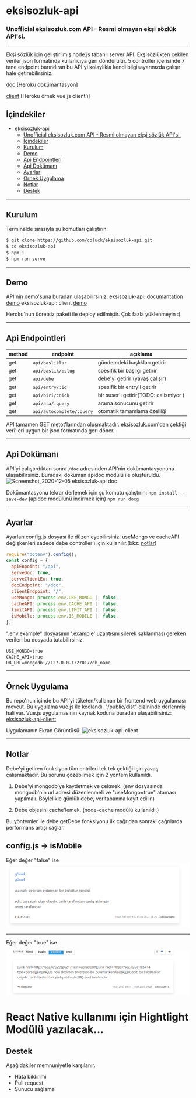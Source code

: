 # eksisozluk-api

### Unofficial eksisozluk.com API - Resmi olmayan ekşi sözlük API'si.

---

Ekşi sözlük için geliştirilmiş node.js tabanlı server API. Ekşisözlükten çekilen veriler json formatında kullanıcıya geri döndürülür. 5 controller içerisinde 7 tane endpoint barındıran bu API'yi kolaylıkla kendi bilgisayarınızda çalışır hale getirebilirsiniz.



[doc](https://eksisozluk-api.herokuapp.com/doc)  [Heroku dokümantasyon]


[client](https://eksisozluk-api.herokuapp.com/)   [Heroku örnek vue.js client'ı]

## İçindekiler

- [eksisozluk-api](#eksisozluk-api)
    - [Unofficial eksisozluk.com API - Resmi olmayan ekşi sözlük API'si.](#unofficial-eksisozlukcom-api---resmi-olmayan-ekşi-sözlük-apisi)
  - [İçindekiler](#i̇çindekiler)
  - [Kurulum](#kurulum)
  - [Demo](#demo)
  - [Api Endpointleri](#api-endpointleri)
  - [Api Dokümanı](#api-dokümanı)
  - [Ayarlar](#ayarlar)
  - [Örnek Uygulama](#örnek-uygulama)
  - [Notlar](#notlar)
  - [Destek](#destek)

---

## Kurulum

Terminalde sırasıyla şu komutları çalıştırın:

```bash
$ git clone https://github.com/coluck/eksisozluk-api.git
$ cd eksisozluk-api
$ npm i
$ npm run serve
```

---

## Demo

API'nin demo'suna buradan ulaşabilirsiniz:
eksisozluk-api: documantation [demo](https://eksisozluk-api.herokuapp.com/doc)
eksisozluk-api: client [demo](https://eksisozluk-api.herokuapp.com/)

Heroku'nun ücretsiz paketi ile deploy edilmiştir. Çok fazla yüklenmeyin :)

---

## Api Endpointleri

| method | endpoint                  | açıklama                               |
| ------ | ------------------------- | -------------------------------------- |
| get    | `api/basliklar`           | gündemdeki başlıkları getirir          |
| get    | `api/baslik/:slug`        | spesifik bir başlığı getirir           |
| get    | `api/debe`                | debe'yi getirir (yavaş çalışır)        |
| get    | `api/entry/:id`           | spesifik bir entry'i getirir           |
| get    | `api/biri/:nick`          | bir suser'ı getirir(TODO: calismiyor ) |
| get    | `api/ara/:query`          | arama sonucunu getirir                 |
| get    | `api/autocomplete/:query` | otomatik tamamlama özelliği            |

API tamamen GET metot'larından oluşmaktadır. eksisozluk.com'dan çektiği veri'leri uygun bir json formatında geri döner.

---

## Api Dokümanı

API'yi çalıştırdıktan sonra `/doc` adresinden API'nin dokümantasyonuna ulaşabilirsiniz. Buradaki doküman apidoc modülü ile oluşturuldu.
![Screenshot_2020-12-05 eksisozluk-api doc](https://user-images.githubusercontent.com/39749730/101259259-d3709880-3738-11eb-8477-670027156960.png)

Dokümantasyonu tekrar derlemek için şu komutu çalıştırın:
`npm install --save-dev` (apidoc modülünü indirmek için)
`npm run docg`

---

## Ayarlar

Ayarları config.js dosyası ile düzenleyebilirsiniz. useMongo ve cacheAPI değişkenleri sadece debe controller'ı için kullanılır.(bkz: [notlar](#notlar))

```javascript
require("dotenv").config();
const config = {
  apiEnpoint: "/api",
  serveDoc: true,
  serveClientEx: true,
  docEndpoint: "/doc",
  clientEndpoint: "/",
  useMongo: process.env.USE_MONGO || false,
  cacheAPI: process.env.CACHE_API || false,
  limitAPI: process.env.LIMIT_API || false,
  isMobile: process.env.IS_MOBILE || false,
};
```

".env.example" dosyasının '.example' uzantısını silerek saklanması gereken verileri bu dosyada tutabilirsiniz.

```env
USE_MONGO=true
CACHE_API=true
DB_URL=mongodb://127.0.0.1:27017/db_name
```

---

## Örnek Uygulama

Bu repo'nun içinde bu API'yi tüketen/kullanan bir frontend web uygulaması mevcut. Bu uygulama vue.js ile kodlandı. "/public/dist" dizininde derlenmiş hali var. Vue.js uygulamasının kaynak koduna buradan ulaşabilirsiniz: [eksisozluk-api-client](https://github.com/coluck/eksisozluk-api-client)

Uygulamanın Ekran Görüntüsü:
![eksisozluk-api-client](https://user-images.githubusercontent.com/39749730/101259066-a5d71f80-3737-11eb-87ad-a2ebae7cdbca.png)

---

## Notlar

Debe'yi getiren fonksiyon tüm entrileri tek tek çektiği için yavaş çalışmaktadır. Bu sorunu çözebilmek için 2 yöntem kullanıldı.

1. Debe'yi mongodb'ye kaydetmek ve çekmek. (env dosyasında mongodb'nin url adresi düzenlenmeli ve "useMongo=true" ataması yapılmalı. Böylelikle günlük debe, veritabanına kayıt edilir.)

2. Debe objesini cache'lemek. (node-cache modülü kullanıldı.)

Bu yöntemler ile debe.getDebe fonksiyonu ilk çağrıdan sonraki çağrılarda performans artışı sağlar.


## config.js -> isMobile

Eğer değer "false" ise
![eksi-default](imgs/eksi-default.png)

<hr>
Eğer değer "true" ise

![eksi-with-IsMobile](imgs/with-isMobile.png)

<h1>React Native kullanımı için Hightlight Modülü yazılacak...</h1>

## Destek

Aşağıdakiler memnuniyetle karşılanır.

- Hata bildirimi
- Pull request
- Sunucu sağlama
